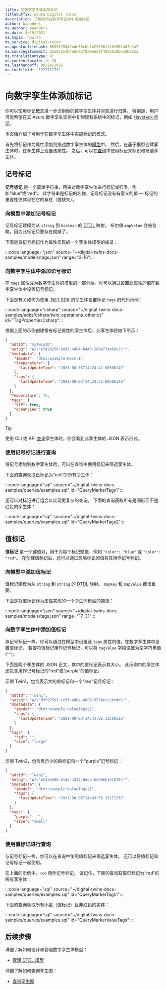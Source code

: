 ```yaml
---
title: 向数字孪生体添加标记
titleSuffix: Azure Digital Twins
description: 了解如何在数字孪生体中实施标记
author: baanders
ms.author: baanders
ms.date: 8/19/2021
ms.topic: how-to
ms.service: digital-twins
ms.openlocfilehash: 8059178543bde38cbb1429f98f2f0205fb07c347
ms.sourcegitcommit: 2da83b54b4adce2f9aeeed9f485bb3dbec6b8023
ms.translationtype: HT
ms.contentlocale: zh-CN
ms.lasthandoff: 08/24/2021
ms.locfileid: "122771173"
---
```

# <a name="add-tags-to-digital-twins"></a>向数字孪生体添加标记 

你可以使用标记概念进一步识别你的数字孪生体并对其进行归类。 特别是，用户可能希望在其 Azure 数字孪生实例中复制现有系统中的标记，例如 [Haystack 标记](https://project-haystack.org/doc/appendix/tags)。 

本文档介绍了可用于在数字孪生体中实施标记的模式。

首先将标记作为属性添加到描述数字孪生体的[模型](concepts-models.md)中。 然后，在基于模型创建孪生体时，在孪生体上设置该属性。 之后，可以在[查询](concepts-query-language.md)中使用标记来标识和筛选孪生体。

## <a name="marker-tags"></a>记号标记 

**记号标记** 是一个简单字符串，用来对数字孪生体进行标记或归类，例如“blue”或“red”。 此字符串是标记的名称，记号标记没有有意义的值 — 标记的重要性仅体现在它的存在（或缺失）。 

### <a name="add-marker-tags-to-model"></a>向模型中添加记号标记 

记号标记建模为从 `string` 到 `boolean` 的 [DTDL](https://github.com/Azure/opendigitaltwins-dtdl/blob/master/DTDL/v2/dtdlv2.md) 映射。 布尔值 `mapValue` 会被忽略，因为此标记只要存在就够了。 

下面是将记号标记作为属性实现的一个孪生体模型的摘录：

:::code language="json" source="~/digital-twins-docs-samples/models/tags.json" range="2-16":::

### <a name="add-marker-tags-to-digital-twins"></a>向数字孪生体中添加记号标记

在 `tags` 属性成为数字孪生体的模型的一部分后，你可以通过设置此属性的值在数字孪生体中设置记号标记。 

下面是有关如何为使用 [.NET SDK](/dotnet/api/overview/azure/digitaltwins/client?view=azure-dotnet&preserve-view=true) 的孪生体设置标记 `tags` 的代码示例：

:::code language="csharp" source="~/digital-twins-docs-samples/sdks/csharp/twin_operations_other.cs" id="TagPropertiesCsharp":::

根据上面的示例创建带有标记属性的孪生体后，此孪生体将如下所示：

```JSON
{
  "$dtId": "myTwinID",
  "$etag": "W/\"e7429259-6833-46b4-b443-200a77a468c2\"",
  "$metadata": {
    "$model": "dtmi:example:Room;1",
    "Temperature": {
      "lastUpdateTime": "2021-08-03T14:24:42.0850614Z"
    },
    "tags": {
      "lastUpdateTime": "2021-08-03T14:24:42.0850614Z"
    }
  },
  "Temperature": 75,
  "tags": {
    "VIP": true,
    "oceanview": true
  }
}
```

>[!TIP]
> 使用 CLI 或 API [查询](how-to-query-graph.md)孪生体时，你会看到此孪生体的 JSON 表示形式。

### <a name="query-with-marker-tags"></a>使用记号标记进行查询

将记号添加到数字孪生体后，可以在查询中使用标记来筛选孪生体。 

下面的查询获取已标记为“red”的所有孪生体： 

:::code language="sql" source="~/digital-twins-docs-samples/queries/examples.sql" id="QueryMarkerTags1":::

还可以对标记进行组合以实现更复杂的查询。 下面的查询获取所有是圆形但不是红色的孪生体： 

:::code language="sql" source="~/digital-twins-docs-samples/queries/examples.sql" id="QueryMarkerTags2":::

## <a name="value-tags"></a>值标记 

**值标记** 是一个键值对，用于为每个标记赋值，例如 `"color": "blue"` 或 `"color": "red"`。 在创建值标记后，还可以通过忽略标记的值将其用作记号标记。 

### <a name="add-value-tags-to-model"></a>向模型中添加值标记 

值标记建模为从 `string` 到 `string` 的 [DTDL](https://github.com/Azure/opendigitaltwins-dtdl/blob/master/DTDL/v2/dtdlv2.md) 映射。 `mapKey` 和 `mapValue` 都很重要。 

下面是将值标记作为属性实现的一个孪生体模型的摘录：

:::code language="json" source="~/digital-twins-docs-samples/models/tags.json" range="17-31":::

### <a name="add-value-tags-to-digital-twins"></a>向数字孪生体中添加值标记

与记号标记一样，你可以通过在模型中设置此 `tags` 属性的值，在数字孪生体中设置值标记。 若要将值标记用作记号标记，可以将 `tagValue` 字段设置为空字符串值 (`""`)。 

下面是两个孪生体的 JSON 正文，其中的值标记表示其大小。 此示例中的孪生体还包含用作记号标记的“red”或“purple”的值标记。

示例 Twin1，包含表示大的值标记和一个“red”记号标记：

```JSON
{
  "$dtId": "Twin1",
  "$etag": "W/\"d3997593-cc5f-4d8a-8683-957becc2bcdd\"",
  "$metadata": {
    "$model": "dtmi:example:ValueTags;1",
    "tags": {
      "lastUpdateTime": "2021-08-03T14:43:02.3150852Z"
    }
  },
  "tags": {
    "red": "",
    "size": "large"
  }
}
```

示例 Twin2，包含表示小的值标记和一个“purple”记号标记：
```JSON
{
  "$dtId": "Twin2",
  "$etag": "W/\"e215e586-b14a-4234-8ddb-be69ebfef878\"",
  "$metadata": {
    "$model": "dtmi:example:ValueTags;1",
    "tags": {
      "lastUpdateTime": "2021-08-03T14:43:53.1517123Z"
    }
  },
  "tags": {
    "purple": "",
    "size": "small"
  }
}
```

### <a name="query-with-value-tags"></a>使用值标记进行查询

与记号标记一样，你可以在查询中使用值标记来筛选孪生体。 还可以将值标记和记号标记一起使用。

在上面的示例中，`red` 用作记号标记。 请记住，下面的查询获取已标记为“red”的所有孪生体： 

:::code language="sql" source="~/digital-twins-docs-samples/queries/examples.sql" id="QueryMarkerTags1":::

下面的查询获取所有小型（值标记）且非红色的实体： 

:::code language="sql" source="~/digital-twins-docs-samples/queries/examples.sql" id="QueryMarkerValueTags":::

## <a name="next-steps"></a>后续步骤

详细了解如何设计和管理数字孪生体模型：
* [管理 DTDL 模型](how-to-manage-model.md)

详细了解如何查询孪生图：
* [查询孪生图](how-to-query-graph.md)
